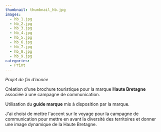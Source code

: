 ```yaml
---
thumbnail: thumbnail_hb.jpg
images:
  - hb_1.jpg
  - hb_2.jpg
  - hb_3.jpg
  - hb_4.jpg
  - hb_5.jpg
  - hb_6.jpg
  - hb_7.jpg
  - hb_8.jpg
  - hb_9.jpg
categories:
  - Print
---
```


*Projet de fin d'année*

Création d'une brochure touristique pour la marque **Haute Bretagne** associée à une campagne de communication.

Utilisation du **guide marque** mis à disposition par la marque.

J'ai choisi de mettre l'accent sur le voyage pour la campagne de communication pour mettre en avant la diversité des territoires et donner une image dynamique de la Haute Bretagne.
